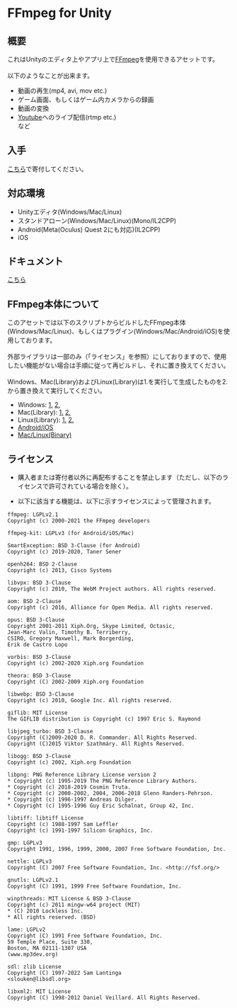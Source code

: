 # FFmpeg for Unity

## 概要

これはUnityのエディタ上やアプリ上で<a href="http://ffmpeg.org/">FFmpeg</a>を使用できるアセットです。<br>
<br>
以下のようなことが出来ます。<br>
- 動画の再生(mp4, avi, mov etc.)<br>
- ゲーム画面、もしくはゲーム内カメラからの録画<br>
- 動画の変換<br>
- <a href="https://www.youtube.com/">Youtube</a>へのライブ配信(rtmp etc.)<br>
など<br>

## 入手

[こちら](https://github.com/sponsors/NON906)で寄付してください。

## 対応環境

- Unityエディタ(Windows/Mac/Linux)<br>
- スタンドアローン(Windows/Mac/Linux)(Mono/IL2CPP)<br>
- Android(Meta(Oculus) Quest 2にも対応)(IL2CPP)<br>
- iOS

## ドキュメント

[こちら](Document_JP.md)

## FFmpeg本体について

このアセットでは以下のスクリプトからビルドしたFFmpeg本体(Windows/Mac/Linux)、もしくはプラグイン(Windows/Mac/Android/iOS)を使用しております。<br>
<br>
外部ライブラリは一部のみ（「ライセンス」を参照）にしておりますので、使用したい機能がない場合は手順に従って再ビルドし、それに置き換えてください。<br>
<br>
Windows、Mac(Library)およびLinux(Library)は1.を実行して生成したものを2.から置き換えて実行してください。<br>
- Windows: <a href="https://github.com/NON906/ffmpeg-windows-build-helpers">1.</a> <a href="https://github.com/NON906/fftools_lib">2.</a><br>
- Mac(Library): <a href="https://github.com/NON906/ffmpeg-kit">1.</a> <a href="https://github.com/NON906/FfmpegUnityMacPlugin">2.</a><br>
- Linux(Library): <a href="https://github.com/NON906/ffmpeg-build-script">1.</a> <a href="https://github.com/NON906/fftools_lib">2.</a><br>
- <a href="https://github.com/NON906/ffmpeg-kit">Android/iOS</a><br>
- <a href="https://github.com/NON906/ffmpeg-build-script">Mac/Linux(Binary)</a><br>

## ライセンス

- 購入者または寄付者以外に再配布することを禁止します（ただし、以下のライセンスで許可されている場合を除く）。

- 以下に該当する機能は、以下に示すライセンスによって管理されます。

```
ffmpeg: LGPLv2.1
Copyright (c) 2000-2021 the FFmpeg developers

ffmpeg-kit: LGPLv3 (for Android/iOS/Mac)

SmartException: BSD 3-Clause (for Android)
Copyright (c) 2019-2020, Taner Sener

openh264: BSD 2-Clause
Copyright (c) 2013, Cisco Systems

libvpx: BSD 3-Clause
Copyright (c) 2010, The WebM Project authors. All rights reserved.

aom: BSD 2-Clause
Copyright (c) 2016, Alliance for Open Media. All rights reserved.

opus: BSD 3-Clause
Copyright 2001-2011 Xiph.Org, Skype Limited, Octasic,
Jean-Marc Valin, Timothy B. Terriberry,
CSIRO, Gregory Maxwell, Mark Borgerding,
Erik de Castro Lopo

vorbis: BSD 3-Clause
Copyright (c) 2002-2020 Xiph.org Foundation

theora: BSD 3-Clause
Copyright (C) 2002-2009 Xiph.org Foundation

libwebp: BSD 3-Clause
Copyright (c) 2010, Google Inc. All rights reserved.

giflib: MIT License
The GIFLIB distribution is Copyright (c) 1997 Eric S. Raymond

libjpeg_turbo: BSD 3-Clause
Copyright (C)2009-2020 D. R. Commander. All Rights Reserved.
Copyright (C)2015 Viktor Szathmáry. All Rights Reserved.

libogg: BSD 3-Clause
Copyright (c) 2002, Xiph.org Foundation

libpng: PNG Reference Library License version 2
* Copyright (c) 1995-2019 The PNG Reference Library Authors.
* Copyright (c) 2018-2019 Cosmin Truta.
* Copyright (c) 2000-2002, 2004, 2006-2018 Glenn Randers-Pehrson.
* Copyright (c) 1996-1997 Andreas Dilger.
* Copyright (c) 1995-1996 Guy Eric Schalnat, Group 42, Inc.

libtiff: libtiff License
Copyright (c) 1988-1997 Sam Leffler
Copyright (c) 1991-1997 Silicon Graphics, Inc.

gmp: LGPLv3
Copyright 1991, 1996, 1999, 2000, 2007 Free Software Foundation, Inc.

nettle: LGPLv3
Copyright (C) 2007 Free Software Foundation, Inc. <http://fsf.org/>

gnutls: LGPLv2.1
Copyright (C) 1991, 1999 Free Software Foundation, Inc.

winpthreads: MIT License & BSD 3-Clause
Copyright (c) 2011 mingw-w64 project (MIT)
* (C) 2010 Lockless Inc.
* All rights reserved. (BSD)

lame: LGPLv2
Copyright (C) 1991 Free Software Foundation, Inc.
59 Temple Place, Suite 330,
Boston, MA 02111-1307 USA
(www.mp3dev.org)

sdl: zlib License
Copyright (C) 1997-2022 Sam Lantinga
<slouken@libsdl.org>

libxml2: MIT License
Copyright (C) 1998-2012 Daniel Veillard. All Rights Reserved.
```